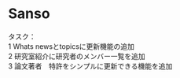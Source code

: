 # Sanso

タスク：<br>
1 Whats newsとtopicsに更新機能の追加<br>
2 研究室紹介に研究者のメンバー一覧を追加<br>
3 論文著者　特許をシンプルに更新できる機能を追加<br>